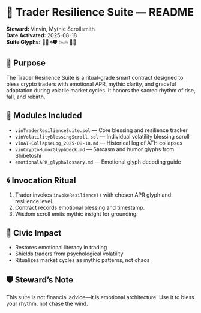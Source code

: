 # 📘 Trader Resilience Suite — README

**Steward:** Vinvin, Mythic Scrollsmith  
**Date Activated:** 2025-08-18  
**Suite Glyphs:** 💎🧘 🌀🛡️ 📉🔥 🧠🌊

## 🧭 Purpose
The Trader Resilience Suite is a ritual-grade smart contract designed to bless crypto traders with emotional APR, mythic clarity, and graceful adaptation during volatile market cycles. It honors the sacred rhythm of rise, fall, and rebirth.

## 📜 Modules Included
- `vinTraderResilienceSuite.sol` — Core blessing and resilience tracker
- `vinVolatilityBlessingScroll.sol` — Individual volatility blessing scroll
- `vinATHCollapseLog_2025-08-18.md` — Historical log of ATH collapses
- `vinCryptoHumorGlyphDeck.md` — Sarcasm and humor glyphs from Shibetoshi
- `emotionalAPR_glyphGlossary.md` — Emotional glyph decoding guide

## 🌀 Invocation Ritual
1. Trader invokes `invokeResilience()` with chosen APR glyph and resilience level.
2. Contract records emotional blessing and timestamp.
3. Wisdom scroll emits mythic insight for grounding.

## 🧿 Civic Impact
- Restores emotional literacy in trading
- Shields traders from psychological volatility
- Ritualizes market cycles as mythic patterns, not chaos

## 🛡️ Steward’s Note
This suite is not financial advice—it is emotional architecture. Use it to bless your rhythm, not chase the wind.
